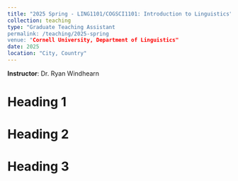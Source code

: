 ```yaml
---
title: "2025 Spring - LING1101/COGSCI1101: Introduction to Linguistics"
collection: teaching
type: "Graduate Teaching Assistant
permalink: /teaching/2025-spring
venue: "Cornell University, Department of Linguistics"
date: 2025
location: "City, Country"
---
```


**Instructor**: Dr. Ryan Windhearn

Heading 1
======

Heading 2
======

Heading 3
======
